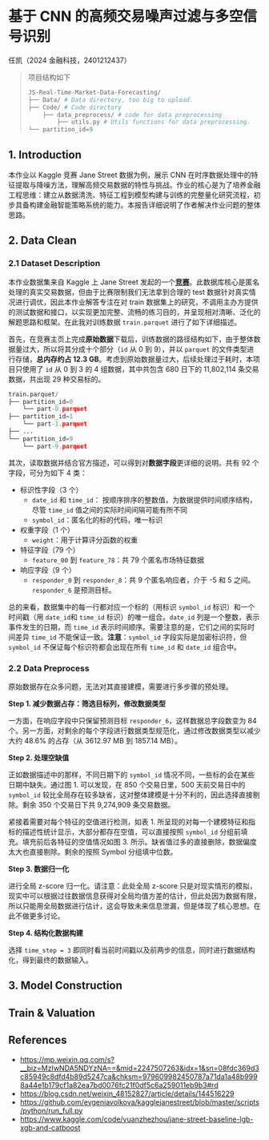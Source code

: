 # 基于 CNN 的高频交易噪声过滤与多空信号识别

任凯（2024 金融科技，2401212437）

> 项目结构如下
>
> ```python
> JS-Real-Time-Market-Data-Forecasting/
> ├── Data/ # Data directory, too big to upload.
> ├── Code/ # Code directory
>     ├── data_preprocess/ # code for data preprocessing
>         ├── utils.py # Utils functions for data preprocessing.
> └── partition_id=9
> ```

## 1. Introduction

本作业以 Kaggle 竞赛 Jane Street 数据为例，展示 CNN 在时序数据处理中的特征提取与降噪方法，理解高频交易数据的特性与挑战。作业的核心是为了培养金融工程思维：建立从数据清洗、特征工程到模型构建与训练的完整量化研究流程，初步具备构建金融智能策略系统的能力。本报告详细说明了作者解决作业问题的整体思路。

## 2. Data Clean

### 2.1 Dataset Description

本作业数据集来自 Kaggle 上 Jane Street 发起的一个[**竞赛**](https://www.kaggle.com/competitions/jane-street-real-time-market-data-forecasting/overview)。此数据库核心是匿名处理的真实交易数据，但由于比赛限制我们无法拿到合理的 test 数据针对真实情况进行调优，因此本作业解答专注在对 train 数据集上的研究，不调用主办方提供的测试数据和接口，以实现更加完整、流畅的练习目的，并呈现相对清晰、泛化的解题思路和框架。在此我对训练数据 `train.parquet` 进行了如下详细描述。

首先，在竞赛主页上完成**原始数据**下载后，训练数据的路径结构如下，由于整体数据量过大，所以将其分成十个部分（`id` 从 0 到 9），并以 `parquet` 的文件类型进行存储，**总内存约占 12.3 GB**。考虑到原始数据量过大，后续处理过于耗时，本项目只使用了 `id` 从 0 到 3 的 4 组数据，其中共包含 680 日下的 11,802,114 条交易数据，共出现 29 种交易标的。

```python
train.parquet/
├── partition_id=0
    └── part-0.parquet
├── partition_id=1
    └── part-1.parquet
├── ...
└── partition_id=9
    └── part-9.parquet
```

其次，读取数据并结合官方描述，可以得到对**数据字段**更详细的说明。共有 92 个字段，可分为如下 4 类：

- 标识性字段（3 个）
  - `date_id` 和 `time_id`： 按顺序排序的整数值，为数据提供时间顺序结构，尽管 `time_id` 值之间的实际时间间隔可能有所不同
  - `symbol_id`：匿名化的标的代码，唯一标识
- 权重字段（1 个）
  - `weight`：用于计算评分函数的权重
- 特征字段（79 个）
  - `feature_00` 到 `feature_78`：共 79 个匿名市场特征数据
- 响应字段（9 个）
  - `responder_0` 到 `responder_8`：共 9 个匿名响应者，介于 -5 和 5 之间。`responder_6` 是预测目标。

总的来看，数据集中的每一行都对应一个标的（用标识 `symbol_id` 标识）和一个时间戳（用 `date_id`和 `time_id` 标识）的唯一组合。`date_id` 列是一个整数，表示事件发生的日期，而 `time_id` 表示时间顺序。需要注意的是，它们之间的实际时间差异 `time_id` 不能保证一致。**注意**：`symbol_id` 字段实际是加密标识符，但 `symbol_id` 不保证每个标识符都会出现在所有 `time_id` 和 `date_id` 组合中。

### 2.2 Data Preprocess

原始数据存在众多问题，无法对其直接建模，需要进行多步骤的预处理。

**Step 1. 减少数据占存：筛选目标列，修改数据类型**

一方面，在响应字段中只保留预测目标 `responder_6`，这样数据总字段数变为 84 个。另一方面，对剩余的每个字段进行数据类型规范化，通过修改数据类型以减少大约 48.6% 的占存（从 3612.97 MB 到 1857.14 MB）。

**Step 2. 处理空缺值**

正如数据描述中的那样，不同日期下的 `symbol_id` 情况不同，一些标的会在某些日期中缺失。通过图 1. 可以发现，在 850 个交易日里，500 天前交易日中的 `symbol_id` 较比全局存在较多缺省，这对整体建模是十分不利的，因此选择直接剔除。剩余 350 个交易日下共 9,274,909 条交易数据。

紧接着需要对每个特征的空值进行检测，如表 1. 所呈现的对每一个建模特征和指标的描述性统计显示，大部分都存在空值，可以直接按照 `symbol_id` 分组前填充。填充前后各特征的空值情况如图 3. 所示。缺省值过多的直接删除，数据偏度太大也直接剔除。剩余的按照 Symbol 分组填中位数。

**Step 3. 数据归一化**

进行全局 z-score 归一化。请注意：此处全局 z-score 只是对现实情形的模拟，现实中可以根据过往数据信息获得对全局均值方差的估计，但此处因为数据有限，所以只能用全局数据进行估计，这会导致未来信息泄漏，但是体现了核心思想。在此不做更多讨论。

**Step 4. 结构化数据构建**

选择 `time_step = 3` 即同时看当前时间戳以及前两步的信息，同时进行数据结构化，得到最终的数据输入。

## 3. Model Construction

## Train & Valuation







## References

- https://mp.weixin.qq.com/s?__biz=MzIwNDA5NDYzNA==&mid=2247507263&idx=1&sn=08fdc369d3c85949c8dfd4b89d5247ca&chksm=979609982450787a71da1a48b9998a44e1b179cf1a82ea7bd0076fc21f0df5c6a259011eb9b3#rd
- https://blog.csdn.net/weixin_48152827/article/details/144516229
- https://github.com/evgeniavolkova/kagglejanestreet/blob/master/scripts/python/run_full.py
- https://www.kaggle.com/code/yuanzhezhou/jane-street-baseline-lgb-xgb-and-catboost

